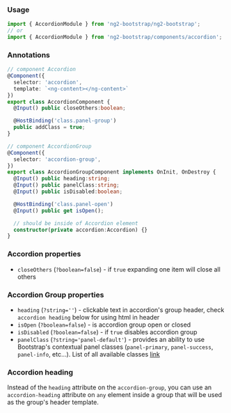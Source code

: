 ### Usage
```typescript
import { AccordionModule } from 'ng2-bootstrap/ng2-bootstrap';
// or
import { AccordionModule } from 'ng2-bootstrap/components/accordion';
```

### Annotations
```typescript
// component Accordion
@Component({
  selector: 'accordion',
  template: `<ng-content></ng-content>`
})
export class AccordionComponent {
  @Input() public closeOthers:boolean;

  @HostBinding('class.panel-group')
  public addClass = true;
}

// component AccordionGroup
@Component({
  selector: 'accordion-group',
})
export class AccordionGroupComponent implements OnInit, OnDestroy {
  @Input() public heading:string;
  @Input() public panelClass:string;
  @Input() public isDisabled:boolean;

  @HostBinding('class.panel-open')
  @Input() public get isOpen();

  // should be inside of Accordion element
  constructor(private accordion:Accordion) {}
}
```

### Accordion properties
  - `closeOthers` (`?boolean=false`) - if `true` expanding one item will close all others

### Accordion Group properties
  - `heading` (`?string=''`) - clickable text in accordion's group header, check `accordion heading` below for using html in header
  - `isOpen` (`?boolean=false`) - is accordion group open or closed
  - `isDisabled` (`?boolean=false`) - if `true` disables accordion group
  - `panelClass` (`?string='panel-default'`) - provides an ability to use Bootstrap's contextual panel classes (`panel-primary`, `panel-success`, `panel-info`, etc...). List of all available classes [link](http://getbootstrap.com/components/#panels-alternatives)

### Accordion heading

Instead of the `heading` attribute on the `accordion-group`, you can use an `accordion-heading` attribute on `any` element inside a group that will be used as the group's header template.
